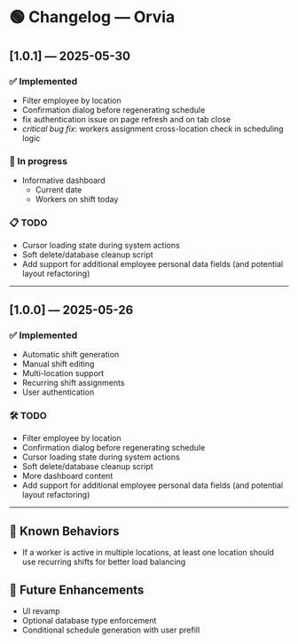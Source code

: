 # 🟢 Changelog — Orvia

## [1.0.1] — 2025-05-30

### ✅ Implemented
- Filter employee by location
- Confirmation dialog before regenerating schedule
- fix authentication issue on page refresh and on tab close
- *critical bug fix*: workers assignment cross-location check in scheduling logic

### 🔧 In progress
- Informative dashboard
    - Current date
    - Workers on shift today

### 📋 TODO
- Cursor loading state during system actions
- Soft delete/database cleanup script
- Add support for additional employee personal data fields (and potential layout refactoring)

---

## [1.0.0] — 2025-05-26

### ✅ Implemented
- Automatic shift generation
- Manual shift editing
- Multi-location support
- Recurring shift assignments
- User authentication

### 🛠️ TODO
- Filter employee by location
- Confirmation dialog before regenerating schedule
- Cursor loading state during system actions
- Soft delete/database cleanup script
- More dashboard content
- Add support for additional employee personal data fields (and potential layout refactoring)



---

## 🧩 Known Behaviors
- If a worker is active in multiple locations, at least one location should use recurring shifts for better load balancing

## 📍 Future Enhancements
- UI revamp
- Optional database type enforcement
- Conditional schedule generation with user prefill